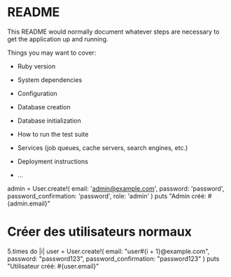 # README

This README would normally document whatever steps are necessary to get the
application up and running.

Things you may want to cover:

* Ruby version

* System dependencies

* Configuration

* Database creation

* Database initialization

* How to run the test suite

* Services (job queues, cache servers, search engines, etc.)

* Deployment instructions

* ...

admin = User.create!(
  email: 'admin@example.com',
  password: 'password',
  password_confirmation: 'password',
  role: 'admin'
)
puts "Admin créé: #{admin.email}"

# Créer des utilisateurs normaux
5.times do |i|
  user = User.create!(
    email: "user#{i + 1}@example.com",
    password: "password123",
    password_confirmation: "password123"
  )
  puts "Utilisateur créé: #{user.email}"
